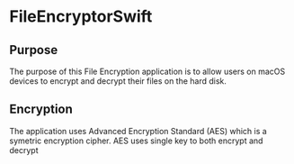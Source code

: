 # FileEncryptorSwift

## Purpose

The purpose of this File Encryption application is to allow users on macOS devices to encrypt and decrypt their files on the hard disk.

## Encryption
The application uses Advanced Encryption Standard (AES) which is a symetric encryption cipher. AES uses single key to both encrypt and decrypt

